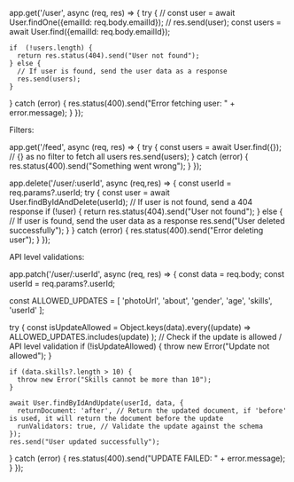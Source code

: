 

app.get('/user', async (req, res) => {
  try {
    // const user = await User.findOne({emailId: req.body.emailId});
    // res.send(user);
    const users = await User.find({emailId: req.body.emailId});

    if  (!users.length) {
      return res.status(404).send("User not found");
    } else {
      // If user is found, send the user data as a response
      res.send(users);
    }
  } catch (error) {
    res.status(400).send("Error fetching user: " + error.message);
  }
});

Filters:

app.get('/feed', async (req, res) => {
  try {
    const users = await User.find({});
    // {} as no filter to fetch all users
      res.send(users);
  } catch (error) {
    res.status(400).send("Something went wrong");
  }
});


app.delete('/user/:userId', async (req,res) => {
  const userId = req.params?.userId; 
  try {
    const user = await User.findByIdAndDelete(userId); 
    // If user is not found, send a 404 response
    if (!user) {
      return res.status(404).send("User not found");
    } else {
      // If user is found, send the user data as a response
      res.send("User deleted successfully");
    }
  } catch  (error) {
    res.status(400).send("Error deleting user");
  }
});


API level validations:

app.patch('/user/:userId', async (req, res) => {
  const data = req.body;
  const userId = req.params?.userId;

  const ALLOWED_UPDATES = [
    'photoUrl', 'about', 'gender', 'age', 'skills', 'userId'
  ];

  try {
    const isUpdateAllowed = Object.keys(data).every((update) =>
      ALLOWED_UPDATES.includes(update)
    );
    // Check if the update is allowed / API level validation
    if (!isUpdateAllowed) {
      throw new Error("Update not allowed");
    }

    if (data.skills?.length > 10) {
      throw new Error("Skills cannot be more than 10");
    }

    await User.findByIdAndUpdate(userId, data, {
      returnDocument: 'after', // Return the updated document, if 'before' is used, it will return the document before the update
      runValidators: true, // Validate the update against the schema
    });
    res.send("User updated successfully");
  } catch (error) {
    res.status(400).send("UPDATE FAILED: " + error.message);
  }
});


